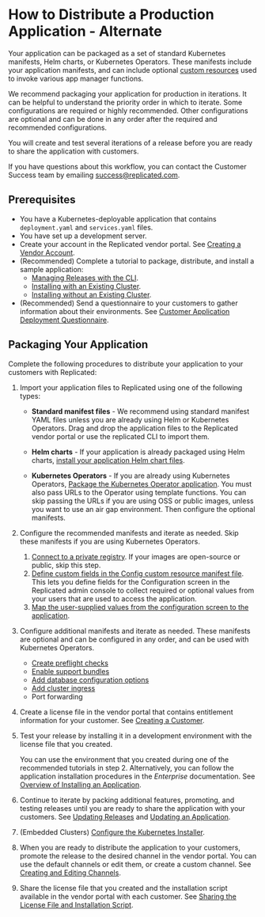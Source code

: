 # How to Distribute a Production Application - Alternate

Your application can be packaged as a set of standard Kubernetes manifests, Helm charts, or Kubernetes Operators.
These manifests include your application manifests, and can include optional [custom resources](../reference/custom-resource-about) used to invoke various app manager functions.

We recommend packaging your application for production in iterations. It can be helpful to understand the priority order in which to iterate. Some configurations are required or highly recommended. Other configurations are optional and can be done in any order after the required and recommended configurations.

You will create and test several iterations of a release before you are ready to share the application with customers.

If you have questions about this workflow, you can contact the Customer Success
team by emailing success@replicated.com.

## Prerequisites

- You have a Kubernetes-deployable application that contains `deployment.yaml` and `services.yaml` files.
- You have set up a development server.
- Create your account in the Replicated vendor portal. See [Creating a Vendor Account](vendor-portal-creating-account).
- (Recommended) Complete a tutorial to package, distribute, and install a sample application:
  * [Managing Releases with the CLI](tutorial-installing-with-cli).
  * [Installing with an Existing Cluster](tutorial-installing-with-existing-cluster).
  * [Installing without an Existing Cluster](tutorial-installing-without-existing-cluster).
- (Recommended) Send a questionnaire to your customers to gather information about their environments. See [Customer Application Deployment Questionnaire](planning-questionnaire).

## Packaging Your Application

Complete the following procedures to distribute your application to your customers
with Replicated:

1. Import your application files to Replicated using one of the following types:

    - **Standard manifest files** - We recommend using standard manifest YAML files unless you are already using Helm or Kubernetes Operators. Drag and drop the application files to the Replicated vendor portal or use the replicated CLI to import them.

    - **Helm charts** - If your application is already packaged using Helm charts, [install your application Helm chart files](helm-installing-replicated-helm).

    - **Kubernetes Operators** - If you are already using Kubernetes Operators, [Package the Kubernetes Operator application](operator-packaging-about). You must also pass URLs to the Operator using template functions. You can skip passing the URLs if you are using OSS or public images, unless you want to use an air gap environment. Then configure the optional manifests.

1. Configure the recommended manifests and iterate as needed. Skip these manifests if you are using Kubernetes Operators.

    1. [Connect to a private registry](packaging-private-images). If your images are open-source or public, skip this step.
    1. [Define custom fields in the Config custom resource manifest file](admin-console-customize-config-screen). This lets you define fields for the Configuration screen in the Replicated admin console to collect required or optional values from your users that are used to access the application.
    1. [Map the user-supplied values from the configuration screen to the application](config-screen-map-inputs).

1. Configure additional manifests and iterate as needed. These manifests are optional and can be configured in any order, and can be used with Kubernetes Operators.

    - [Create preflight checks](preflight-support-bundle-creating)
    - [Enable support bundles](preflight-support-bundle-creating)
    - [Add database configuration options](database-config-adding-options)
    - [Add cluster ingress](packaging-ingress)
    - Port forwarding

1. Create a license file in the vendor portal that contains entitlement information for your customer. See [Creating a Customer](releases-creating-customer).
1. Test your release by installing it in a development environment with the license file that you created.

     You can use the environment that you created during one of the recommended tutorials in step 2. Alternatively, you can follow the application installation procedures in the _Enterprise_ documentation. See [Overview of Installing an Application](../enterprise/installing-overview).

1. Continue to iterate by packing additional features, promoting, and testing releases until you are ready to share the application with your customers. See [Updating Releases](releases-updating) and [Updating an Application](../enterprise/updating-apps).

1. (Embedded Clusters) [Configure the Kubernetes Installer](packaging-embedded-kubernetes).

1. When you are ready to distribute the application to your customers, promote the release to the desired channel in the vendor portal. You can use the default channels or edit them, or create a custom channel. See [Creating and Editing Channels](releases-creating-channels).


1. Share the license file that you created and the installation script available in the vendor portal with each customer. See [Sharing the License File and Installation Script](releases-sharing-license-install-script).
